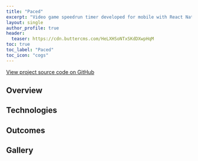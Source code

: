 ```yaml
---
title: "Paced"
excerpt: "Video game speedrun timer developed for mobile with React Native."
layout: single
author_profile: true
header:
  teaser: https://cdn.buttercms.com/HeLXHSoNTxSKdDXwpHqM
toc: true
toc_label: "Paced"
toc_icon: "cogs"
---
```


[View project source code on GitHub](https://github.com/griesenj/Paced)

## Overview

## Technologies

## Outcomes

## Gallery
